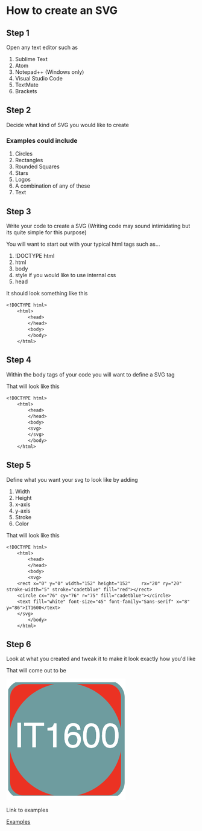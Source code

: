 # How to create an SVG

## Step 1 

Open any text editor such as 
1. Sublime Text
2. Atom
3. Notepad++ (Windows only)
4. Visual Studio Code
5. TextMate
6. Brackets

## Step 2 

Decide what kind of SVG you would like to create

### Examples could include
1. Circles
2. Rectangles
3. Rounded Squares
4. Stars
5. Logos
6. A combination of any of these
7. Text

## Step 3

Write your code to create a SVG (Writing code may sound intimidating but its quite simple for this purpose)

You will want to start out with your typical html tags such as...

1. !DOCTYPE html
2. html
3. body
4. style if you would like to use internal css
5. head

It should look something like this

    <!DOCTYPE html>
        <html>
            <head>
            </head>
            <body>
            </body>
        </html>

## Step 4

Within the body tags of your code you will want to define a SVG tag

That will look like this

    <!DOCTYPE html>
        <html>
            <head>
            </head>
            <body>
            <svg>
            </svg>
            </body>
        </html>

## Step 5 

Define what you want your svg to look like by adding

1. Width
2. Height
3. x-axis
4. y-axis
5. Stroke
6. Color

That will look like this

    <!DOCTYPE html>
        <html>
            <head>
            </head>
            <body>
            <svg>
        <rect x="0" y="0" width="152" height="152"    rx="20" ry="20" stroke-width="5" stroke="cadetblue" fill="red"></rect>
        <circle cx="76" cy="76" r="75" fill="cadetblue"></circle> 
        <text fill="white" font-size="45" font-family="Sans-serif" x="8" y="86">IT1600</text>
        </svg>
            </body>
        </html>

## Step 6

Look at what you created and tweak it to make it look exactly how you'd like

That will come out to be

![Example](example.png)

Link to examples 

[Examples](examples.md)